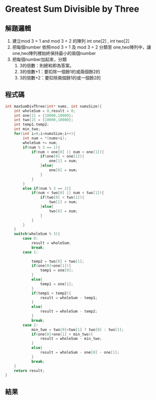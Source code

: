 # Greatest Sum Divisible by Three

## 解題邏輯
1. 建立mod 3 = 1 and mod 3 = 2 的陣列 int one[2] , int two[2]
2. 把每個number 依照mod 3 = 1 及 mod 3 = 2 分類至 one,two陣列中，讓one,two陣列裡始終保持最小的兩個number
3. 把每個number加起來，分類
     1. 3的倍數：則總和即為答案。
     2. 3的倍數+1：要扣除一個餘1的或兩個餘2的
     3. 3的倍數+2：要扣除兩個餘1的或一個餘2的

## 程式碼
``` c
int maxSumDivThree(int* nums, int numsSize){
    int wholeSum = 0,result = 0;
    int one[2] = {10000,10000};
    int two[2] = {10000,10000};
    int temp1,temp2;
    int min_two;
    for(int i=0;i<numsSize;i++){
        int num = *(nums+i);
        wholeSum += num;
        if(num % 3 == 1){
            if(num < one[0] || num < one[1]){
                if(one[0] < one[1]){
                    one[1] = num;
                }else{
                    one[0] = num;
                }
            }
        }
        else if(num % 3 == 2){
            if(num < two[0] || num < two[1]){
                if(two[0] < two[1]){
                    two[1] = num;
                }else{
                    two[0] = num;
                }
            }
        }
    }
    switch(wholeSum % 3){
        case 0:
            result = wholeSum;
            break;
        case 1:
            
            temp2 = two[0] + two[1];
            if(one[0]<one[1]){
                temp1 = one[0];
            }
            else{
                temp1 = one[1];
            }
            if(temp1 < temp2){
                result = wholeSum - temp1;
            }
            else{
                result = wholeSum - temp2;
            }
            break;
        case 2:
            min_two = two[0]<two[1] ? two[0] : two[1];
            if(one[0]+one[1] > min_two){
                result = wholeSum - min_two;
            }
            else{
                result = wholeSum - one[0] - one[1];
            }
            break;
    }
    return result;
}
```
## 結果
